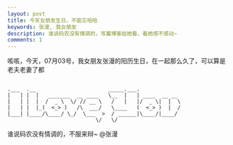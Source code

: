 ```yaml
---
layout: post
title: 今天女朋友生日，不能忘哈哈
keywords: 张漫, 我女朋友
description: 谁说码农没有情调的，写篇博客给她看，看她感不感动~
comments: 1
---
```


咳咳，今天，07月03号，我女朋友张漫的阳历生日，在一起那么久了，可以算是老夫老妻了都

```

.___  .__                       _____.___.
|   | |  |   _______  __ ____   \__  |   | ____  __ __
|   | |  |  /  _ \  \/ // __ \   /   |   |/  _ \|  |  \
|   | |  |_(  <_> )   /\  ___/   \____   (  <_> )  |  /
|___| |____/\____/ \_/  \___  >  / ______|\____/|____/
                            \/   \/

```
谁说码农没有情调的，不服来辩~
@张漫
